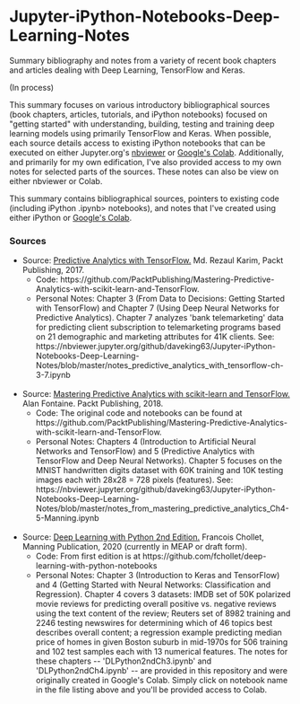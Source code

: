 # Jupyter-iPython-Notebooks-Deep-Learning-Notes
Summary bibliography and notes from a variety of recent book chapters and articles dealing with Deep Learning, TensorFlow and Keras.

(In process)

This summary focuses on various introductory bibliographical sources (book chapters, articles, tutorials, and iPython notebooks) focused on "getting started" with understanding, building, testing and training deep learning models using primarily TensorFlow and Keras. When possible, each source details access to existing iPython notebooks that can be executed on either Jupyter.org's <a href="https://nbviewer.jupyter.org/">nbviewer</a> or <a href="https://colab.research.google.com/notebooks/intro.ipynb">Google's Colab</a>. Additionally, and primarily for my own edification, I've also provided access to my own notes for selected parts of the sources. These notes can also be view on either nbviewer or Colab. 

This summary contains bibliographical sources, pointers to existing code (including iPython .ipynb> notebooks), and notes that I've created using either iPython or <a href="https://colab.research.google.com/notebooks/intro.ipynb">Google's Colab</a>.  

<h3>Sources</h3>

<ul>
    <li>Source: <a href="https://www.packtpub.com/big-data-and-business-intelligence/predictive-analytics-tensorflow">Predictive Analytics with TensorFlow.</a> Md. Rezaul Karim, Packt Publishing, 2017.
    <ul>
    <li>Code: https://github.com/PacktPublishing/Mastering-Predictive-Analytics-with-scikit-learn-and-TensorFlow.</li>
    <li>Personal Notes: Chapter 3 (From Data to Decisions: Getting Started with TensorFlow) and Chapter 7 (Using Deep Neural Networks for Predictive Analytics). Chapter 7 analyzes 'bank telemarketing' data for predicting client subscription to telemarketing programs based on 21 demographic and marketing attributes for 41K clients. See: https://nbviewer.jupyter.org/github/daveking63/Jupyter-iPython-Notebooks-Deep-Learning-Notes/blob/master/notes_predictive_analytics_with_tensorflow-ch-3-7.ipynb</li>
    </ul>
    </li> 
<br>  
    <li>Source: <a href="https://www.packtpub.com/big-data-and-business-intelligence/mastering-predictive-analytics-scikit-learn-and-tensorflow">Mastering Predictive Analytics with scikit-learn and TensorFlow.</a> Alan Fontaine. Packt Publishing, 2018.
    <ul>
    <li>Code: The original code and notebooks can be found at https://github.com/PacktPublishing/Mastering-Predictive-Analytics-with-scikit-learn-and-TensorFlow.</li>
    <li>Personal Notes: Chapters 4 (Introduction to Artificial Neural Networks and TensorFlow) and 5 (Predictive Analytics with TensorFlow and Deep Neural Networks). Chapter 5 focuses on the MNIST handwritten digits dataset with 60K training and 10K testing images each with 28x28 = 728 pixels (features). See: https://nbviewer.jupyter.org/github/daveking63/Jupyter-iPython-Notebooks-Deep-Learning-Notes/blob/master/notes_from_mastering_predictive_analytics_Ch4-5-Manning.ipynb</li>
    </ul>
    </li>
<br>
     <li>Source: <a href="https://www.manning.com/books/deep-learning-with-python-second-edition">Deep Learning with Python 2nd Edition.</a> Francois Chollet, Manning Publication, 2020 (currently in MEAP or draft form).
    <ul>
    <li>Code: From first edition is at https://github.com/fchollet/deep-learning-with-python-notebooks</li>
    <li>Personal Notes: Chapter 3 (Introduction to Keras and TensorFlow) and 4 (Getting Started with Neural Networks: Classification and Regression). Chapter 4 covers 3 datasets: IMDB set of 50K polarized movie reviews for predicting overall positive vs. negative reviews using the text content of the review; Reuters set of 8982 training and 2246 testing newswires for determining which of 46 topics best describes overall content; a regression example predicting median price of homes in given Boston suburb in mid-1970s for 506 training and 102 test samples each with 13 numerical features. The notes for these chapters -- 'DLPython2ndCh3.ipynb' and 'DLPython2ndCh4.ipynb' -- are provided in this repository and were originally created in Google's Colab. Simply click on notebook name in the file listing above and you'll be provided access to Colab.</li>
     </ul>
     </li>
</ul>
